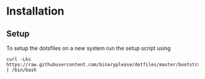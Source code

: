 # Installation

## Setup

To setup the dotsfiles on a new system run the setup script using

```
curl -Lks https://raw.githubusercontent.com/binaryplease/dotfiles/master/bootstrap.sh | /bin/bash

```
